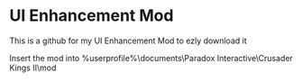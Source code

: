 # UI Enhancement Mod

This is a github for my UI Enhancement Mod to ezly download it

Insert the mod into %userprofile%\documents\Paradox Interactive\Crusader Kings II\mod
